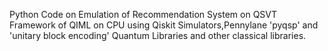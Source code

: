 Python Code on Emulation of Recommendation System on QSVT Framework of QIML on CPU using Qiskit Simulators,Pennylane 'pyqsp' and 'unitary block encoding' Quantum Libraries and other classical libraries.
